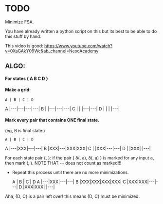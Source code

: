 
# TODO

Minimize FSA.

You have already written a python script on this
but its best to be able to do this stuff by hand.

This video is good:
https://www.youtube.com/watch?v=0XaGAkY09Wc&ab_channel=NesoAcademy


## ALGO:

#### For states { A B C D }
#### Make a grid:

    A | B | C | D
A |---|---|---|---|
B |   |---|---|---|
C |   |   |---|---|
D |   |   |   |---|   


#### Mark every pair that contains ONE final state.
(eg, B is final state:)

    A | B | C | D
A |---|XXX|---|---|
B |XXX|---|XXX|XXX|
C |   |XXX|---|---|
D |   |XXX|   |---|

For each state pair {<X>, <Y>}:
    if the pair { δ(<X>, a), δ(<Y>, a) }  is marked
    for any input a, then mark (<X>, <Y>).
        NOTE THAT `--` does not count as marked!!!

- Repeat this process until there are no more minimizations.


    A | B | C | D
A |---|XXX|---|---|
B |XXX|XXX|XXX|XXX|
C |XXX|XXX|---|---|
D |XXX|XXX|   |---|

Aha, {D, C} is a pair left over!
this means {D, C} must be minimized.
